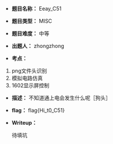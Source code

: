 * **题目名称：** Eeay_C51

* **题目类型：** MISC

* **题目难度：** 中等 

* **出题人：** zhongzhong

* **考点：**  

1. png文件头识别
2. 模拟电路仿真
3. 1602显示屏控制


* **描述：**  不知道通上电会发生什么呢［狗头］

* **flag：** flag{Hi_t0_C51}

* **Writeup：**  

  待填坑
  
  
